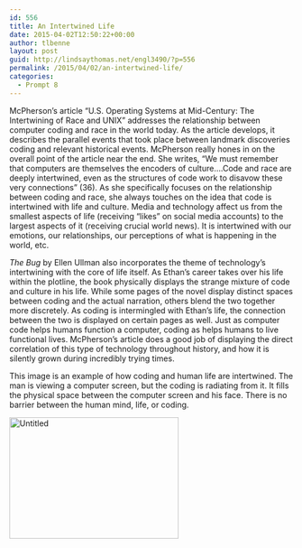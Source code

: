 ```yaml
---
id: 556
title: An Intertwined Life
date: 2015-04-02T12:50:22+00:00
author: tlbenne
layout: post
guid: http://lindsaythomas.net/engl3490/?p=556
permalink: /2015/04/02/an-intertwined-life/
categories:
  - Prompt 8
---
```

McPherson’s article “U.S. Operating Systems at Mid-Century: The Intertwining of Race and UNIX” addresses the relationship between computer coding and race in the world today. As the article develops, it describes the parallel events that took place between landmark discoveries coding and relevant historical events. McPherson really hones in on the overall point of the article near the end. She writes, “We must remember that computers are themselves the encoders of culture….Code and race are deeply intertwined, even as the structures of code work to disavow these very connections” (36). As she specifically focuses on the relationship between coding and race, she always touches on the idea that code is intertwined with life and culture. Media and technology affect us from the smallest aspects of life (receiving “likes” on social media accounts) to the largest aspects of it (receiving crucial world news). It is intertwined with our emotions, our relationships, our perceptions of what is happening in the world, etc.

_The Bug_ by Ellen Ullman also incorporates the theme of technology’s intertwining with the core of life itself. As Ethan’s career takes over his life within the plotline, the book physically displays the strange mixture of code and culture in his life. While some pages of the novel display distinct spaces between coding and the actual narration, others blend the two together more discretely. As coding is intermingled with Ethan’s life, the connection between the two is displayed on certain pages as well. Just as computer code helps humans function a computer, coding as helps humans to live functional lives. McPherson’s article does a good job of displaying the direct correlation of this type of technology throughout history, and how it is silently grown during incredibly trying times.

This image is an example of how coding and human life are intertwined. The man is viewing a computer screen, but the coding is radiating from it. It fills the physical space between the computer screen and his face. There is no barrier between the human mind, life, or coding.

[<img class="alignnone size-medium wp-image-557" src="http://lindsaythomas.net/engl3490/wp-content/uploads/sites/3/2015/04/Untitled-300x215.png" alt="Untitled" width="300" height="215" />](http://lindsaythomas.net/engl3490/wp-content/uploads/sites/3/2015/04/Untitled.png)